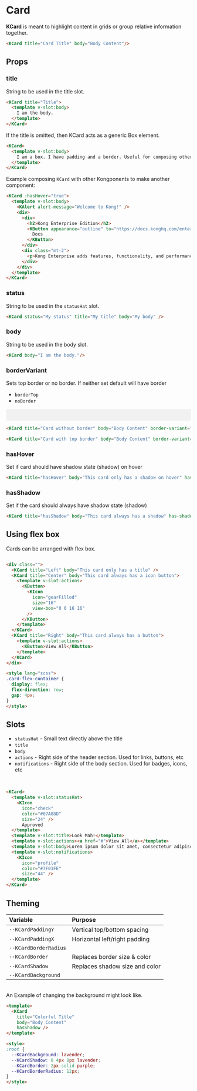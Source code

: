 # Card

**KCard** is meant to highlight content in grids or group relative information together.

<KCard title="Card Title" body="Body Content"/>

```html
<KCard title="Card Title" body="Body Content"/>
```

## Props

### title

String to be used in the title slot.

<KCard title="Title">
  <template v-slot:body>
    I am the body.
  </template>
</KCard>

```html
<KCard title="Title">
  <template v-slot:body>
    I am the body.
  </template>
</KCard>
```

If the title is omitted, then KCard acts as a generic Box element.

<KCard>
  <template v-slot:body>
    I am a box. I have padding and a border. Useful for composing other components
  </template>
</KCard>

```html
<KCard>
  <template v-slot:body>
    I am a box. I have padding and a border. Useful for composing other components
  </template>
</KCard>
```

Example composing `KCard` with other Kongponents to make another component:

<KCard :hasHover="true">
  <template v-slot:body>
    <KAlert alert-message="Welcome to Kong!" />
    <div>
      <div style="display: flex; justify-content: space-between; align-items: center;">
        <h2>Kong Enterprise Edition</h2>
        <KButton appearance="outline" to="https://docs.konghq.com/enterprise" target="_blank">
          Docs
        </KButton>
      </div>
      <div class="mt-2">
        <p>Kong Enterprise adds features, functionality, and performance to Kong. This documentation doesn’t cover the general practices that are common to both Kong and Kong Enterprise—learn the basics in Kong documentation.</p>
      </div>
    </div>
  </template>
</KCard>

```html
<KCard :hasHover="true">
  <template v-slot:body>
    <KAlert alert-message="Welcome to Kong!" />
    <div>
      <div>
        <h2>Kong Enterprise Edition</h2>
        <KButton appearance="outline" to="https://docs.konghq.com/enterprise" target="_blank">
          Docs
        </KButton>
      </div>
      <div class="mt-2">
        <p>Kong Enterprise adds features, functionality, and performance to Kong. This documentation doesn’t cover the general practices that are common to both Kong and Kong Enterprise—learn the basics in Kong documentation.</p>
      </div>
    </div>
  </template>
</KCard>
```

### status

String to be used in the `statusHat` slot.

<KCard status="My status" title="My title" body="My body" />

```html
<KCard status="My status" title="My title" body="My body" />
```

### body

String to be used in the body slot.

<KCard body="I am the body."/>

```html
<KCard body="I am the body."/>
```

### borderVariant

Sets top border or no border. If neither set default will have border

- `borderTop`
- `noBorder`

<div class="borderless-cards">
  <KCard title="Card without border" body="Body Content" border-variant="noBorder"/>

  <KCard title="Card with top border" body="Body Content" border-variant="borderTop"/>
</div>

```html
<KCard title="Card without border" body="Body Content" border-variant="noBorder"/>

<KCard title="Card with top border" body="Body Content" border-variant="borderTop"/>
```

### hasHover

Set if card should have shadow state (shadow) on hover

<KCard title="hasHover" body="This card only has a shadow on hover" has-hover />

```html
<KCard title="hasHover" body="This card only has a shadow on hover" has-hover />
```

### hasShadow

Set if the card should always have shadow state (shadow)

<KCard title="hasShadow" body="This card always has a shadow" has-shadow />

```html
<KCard title="hasShadow" body="This card always has a shadow" has-shadow />
```

## Using flex box

Cards can be arranged with flex box.

<div class="card-flex-container">
  <KCard
    title="Left"
    body="This card only has a title"
  />
  <KCard
    title="Center"
    body="This card always has a icon button"
  >
    <template v-slot:actions>
      <KButton size="small" appearance="outline">
        <KIcon
          icon="gearFilled"
          size="16"
          view-box="0 0 16 16"
        />
      </KButton>
    </template>
  </KCard>
  <KCard
    title="Right"
    body="This card always has a button"
  >
    <template v-slot:actions>
      <KButton size="small" appearance="outline">View All</KButton>
    </template>
  </KCard>
</div>

```html
<div class="">
  <KCard title="Left" body="This card only has a title" />
  <KCard title="Center" body="This card always has a icon button">
    <template v-slot:actions>
      <KButton>
        <KIcon
          icon="gearFilled"
          size="16"
          view-box="0 0 16 16"
        />
      </KButton>
    </template>
  </KCard>
  <KCard title="Right" body="This card always has a button">
    <template v-slot:actions>
      <KButton>View All</KButton>
    </template>
  </KCard>
</div>

<style lang="scss">
.card-flex-container {
  display: flex;
  flex-direction: row;
  gap: 4px;
}
</style>
```

## Slots

- `statusHat` - Small text directly above the title
- `title`
- `body`
- `actions` - Right side of the header section. Used for links, buttons, etc
- `notifications` - Right side of the body section. Used for badges, icons, etc

&nbsp;
<KCard>
  <template v-slot:statusHat>
    <KIcon
      icon="check"
      class="horizontal-spacing"
      color="#07A88D"
      size="24"
    />
      Approved
  </template>
  <template v-slot:title>Look Mah!</template>
  <template v-slot:actions><a href="#">View All</a></template>
  <template v-slot:body>Lorem ipsum dolor sit amet, consectetur adipiscing elit. Morbi nec justo libero. Nullam accumsan quis ipsum vitae tempus. Integer non pharetra orci. Suspendisse potenti.</template>
  <template v-slot:notifications>
    <KIcon
      icon="profile"
      color="#7F01FE"
      size="44" />
  </template>
</KCard>

```html
<KCard>
  <template v-slot:statusHat>
    <KIcon
      icon="check"
      color="#07A88D"
      size="24" />
      Approved
  </template>
  <template v-slot:title>Look Mah!</template>
  <template v-slot:actions><a href="#">View All</a></template>
  <template v-slot:body>Lorem ipsum dolor sit amet, consectetur adipiscing elit. Morbi nec justo libero. Nullam accumsan quis ipsum vitae tempus. Integer non pharetra orci. Suspendisse potenti.</template>
  <template v-slot:notifications>
    <KIcon
      icon="profile"
      color="#7F01FE"
      size="44" />
  </template>
</KCard>
```

## Theming

| Variable              | Purpose                        |
| :-------------------- | :----------------------------- |
| `--KCardPaddingY`     | Vertical top/bottom spacing    |
| `--KCardPaddingX`     | Horizontal left/right padding  |
| `--KCardBorderRadius` |
| `--KCardBorder`       | Replaces border size & color   |
| `--KCardShadow`       | Replaces shadow size and color |
| `--KCardBackground`   |

\
An Example of changing the background might look like.

<div class="card-wrapper">
  <KCard
    title="Colorful Title"
    body="Body Content"
    hasShadow />
</div>

```html
<template>
  <KCard
    title="Colorful Title"
    body="Body Content"
    hasShadow />
</template>

<style>
:root {
  --KCardBackground: lavender;
  --KCardShadow: 0 4px 8px lavender;
  --KCardBorder: 2px solid purple;
  --KCardBorderRadius: 12px;
}
</style>
```

<style lang="scss">
.borderless-cards {
  padding: 16px;
  background: rgba(27,31,35,0.05);
  border-radius: 3px;
  .kong-card {
    background: #fff;
  }
}
.card-wrapper {
  --KCardBackground: lavender;
  --KCardShadow: 0 4px 8px lavender;
  --KCardBorder: 2px solid purple;
  --KCardBorderRadius: 12px;
}
.horizontal-spacing {
  margin-right: $kui-space-40;
}
.card-flex-container {
  display: flex;
  flex-direction: row;
  gap: $kui-space-40;
}
</style>
